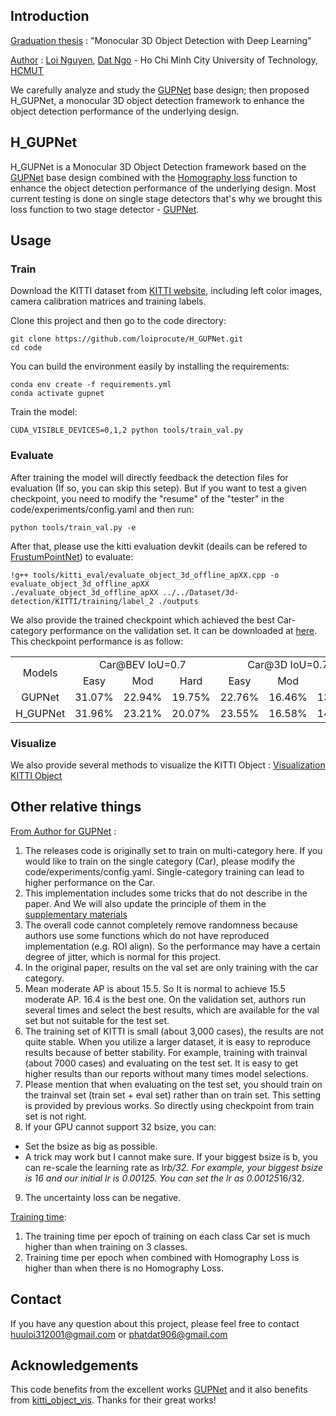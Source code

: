 ## Introduction 
<ins>Graduation thesis</ins> : "Monocular 3D Object Detection with Deep Learning"  

<ins>Author</ins> : [Loi Nguyen](mailto:huuloi312001@gmail.com), [Dat Ngo](mailto:phatdat906@gmail.com) - Ho Chi Minh City University of Technology, [HCMUT](https://en.wikipedia.org/wiki/Ho_Chi_Minh_City_University_of_Technology)

We carefully analyze and study the [GUPNet](https://arxiv.org/abs/2107.13774) base design; then proposed H_GUPNet, a monocular 3D object detection framework to enhance the object detection performance of the underlying design.

## H_GUPNet

H_GUPNet is a Monocular 3D Object Detection framework based on the [GUPNet](https://arxiv.org/abs/2107.13774) base design combined with the [Homography loss](https://arxiv.org/abs/2204.00754) function to enhance the object detection performance of the underlying design. Most current testing is done on single stage detectors that's why we brought this loss function to two stage detector - [GUPNet](https://arxiv.org/abs/2107.13774).


## Usage

### Train

Download the KITTI dataset from [KITTI website](http://www.cvlibs.net/datasets/kitti/eval_object.php?obj_benchmark=3d), including left color images, camera calibration matrices and training labels.

Clone this project and then go to the code directory:

    git clone https://github.com/loiprocute/H_GUPNet.git
    cd code

You can build the environment easily by installing the requirements:

    conda env create -f requirements.yml
    conda activate gupnet

Train the model:

    CUDA_VISIBLE_DEVICES=0,1,2 python tools/train_val.py

### Evaluate

After training the model will directly feedback the detection files for evaluation (If so, you can skip this setep). But if you want to test a given checkpoint, you need to modify the "resume" of the "tester" in the code/experiments/config.yaml and then run:

    python tools/train_val.py -e

After that, please use the kitti evaluation devkit (deails can be refered to [FrustumPointNet](https://github.com/charlesq34/frustum-pointnets)) to evaluate:

    !g++ tools/kitti_eval/evaluate_object_3d_offline_apXX.cpp -o evaluate_object_3d_offline_apXX
    ./evaluate_object_3d_offline_apXX ../../Dataset/3d-detection/KITTI/training/label_2 ./outputs

We also provide the trained checkpoint which achieved the best Car-category performance on the validation set. It can be downloaded at [here](https://drive.google.com/file/d/1pH5QpwAbna67bSK5-DBDxX5zCw_BS55h/view?usp=sharing). This checkpoint performance is as follow:

<table align="center">
    <tr>
        <td rowspan="2",div align="center">Models</td>
        <td colspan="3",div align="center">Car@BEV IoU=0.7</td>    
        <td colspan="3",div align="center">Car@3D IoU=0.7</td>   
    </tr>
    <tr>
        <td div align="center">Easy</td> 
        <td div align="center">Mod</td> 
        <td div align="center">Hard</td> 
        <td div align="center">Easy</td> 
        <td div align="center">Mod</td> 
        <td div align="center">Hard</td> 
    </tr>
    <tr>
        <td div align="center">GUPNet</td>
        <td div align="center">31.07%</td> 
        <td div align="center">22.94%</td> 
        <td div align="center">19.75%</td> 
        <td div align="center">22.76%</td> 
        <td div align="center">16.46%</td> 
        <td div align="center">13.72%</td> 
    </tr>    
    <tr>
        <td div align="center">H_GUPNet</td>
        <td div align="center">31.96%</td> 
        <td div align="center">23.21%</td> 
        <td div align="center">20.07%</td> 
        <td div align="center">23.55%</td> 
        <td div align="center">16.58%</td> 
        <td div align="center">14.61%</td>  
    </tr>
</table>

### Visualize
We also provide several methods to visualize the KITTI Object : [Visualization KITTI Object](https://github.com/loiprocute/H_GUPNet/tree/main/code/visualize)

## Other relative things
<ins>From Author for GUPNet</ins> :

1. The releases code is originally set to train on multi-category here. If you would like to train on the single category (Car), please modify the code/experiments/config.yaml. Single-category training can lead to higher performance on the Car. 
2. This implementation includes some tricks that do not describe in the paper. And We will also update the principle of them in the [supplementary materials](https://github.com/loiprocute/H_GUPNet/blob/main/pdf/supp.pdf)
3. The overall code cannot completely remove randomness because authors use some functions which do not have reproduced implementation (e.g. ROI align). So the performance may have a certain degree of jitter, which is normal for this project.
4. In the original paper, results on the val set are only training with the car category.
5. Mean moderate AP is about 15.5. So It is normal to achieve 15.5 moderate AP. 16.4 is the best one. On the validation set, authors run several times and select the best results, which are available for the val set but not suitable for the test set.
6. The training set of KITTI is small (about 3,000 cases), the results are not quite stable. When you utilize a larger dataset, it is easy to reproduce results because of better stability. For example, training with trainval (about 7000 cases) and evaluating on the test set. It is easy to get higher results than our reports without many times model selections.
7. Please mention that when evaluating on the test set, you should train on the trainval set (train set + eval set) rather than on train set. This setting is provided by previous works. So directly using checkpoint from train set is not right.
8. If your GPU cannot support 32 bsize, you can:
 - Set the bsize as big as possible.
 -  A trick may work but I cannot make sure. If your biggest bsize is b, you can re-scale the learning rate as lr*b/32. For example, your biggest bsize is 16 and our initial lr is 0.00125. You can set the lr as 0.00125*16/32.
9. The uncertainty loss can be negative.

<ins>Training time</ins>:

1. The training time per epoch of training on each class Car set is much higher than when training on 3 classes.
2. Training time per epoch when combined with Homography Loss is higher than when there is no Homography Loss.

## Contact

If you have any question about this project, please feel free to contact huuloi312001@gmail.com or phatdat906@gmail.com

## Acknowledgements
This code benefits from the excellent works [GUPNet](https://github.com/SuperMHP/GUPNet) and it also benefits from [kitti_object_vis](https://github.com/kuixu/kitti_object_vis). Thanks for their great works!
